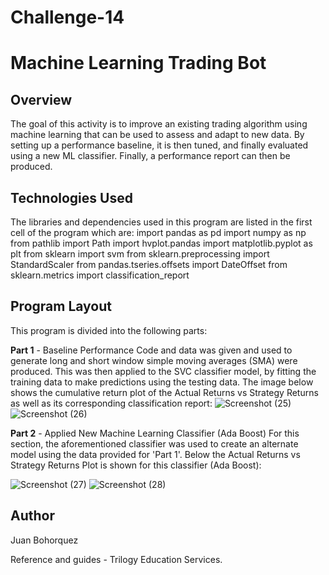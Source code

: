# Challenge-14
# Machine Learning Trading Bot

## Overview
The goal of this activity is to improve an existing trading algorithm using machine learning that can be used to assess and adapt to new data. By setting up a performance baseline, it is then tuned, and finally evaluated using a new ML classifier. Finally, a performance report can then be produced.


## Technologies Used
The libraries and dependencies used in this program are listed in the first cell of the program which are: 
import pandas as pd
import numpy as np
from pathlib import Path
import hvplot.pandas
import matplotlib.pyplot as plt
from sklearn import svm
from sklearn.preprocessing import StandardScaler
from pandas.tseries.offsets import DateOffset
from sklearn.metrics import classification_report

## Program Layout
This program is divided into the following parts:

**Part 1** - Baseline Performance
            Code and data was given and used to generate long and short window simple moving averages (SMA) were produced. This was then applied to the SVC classifier
            model, by fitting the training data to make predictions using the testing data.
            The image below shows the cumulative return plot of the Actual Returns vs Strategy Returns as well as its corresponding classification report:
![Screenshot (25)](https://user-images.githubusercontent.com/101238359/184468239-78465dfe-2fc2-43bb-b826-7dce78f46b78.png)
![Screenshot (26)](https://user-images.githubusercontent.com/101238359/184468240-48b75532-4373-41b3-aefa-5b18513c22a3.png)      
        
            
**Part 2** - Applied New Machine Learning Classifier (Ada Boost)
            For this section, the aforementioned classifier was used to create an alternate model using the data provided for 'Part 1'. 
            Below the Actual Returns vs Strategy Returns Plot is shown for this classifier (Ada Boost):

![Screenshot (27)](https://user-images.githubusercontent.com/101238359/184468242-10e1cb83-351e-4bd5-bb92-170d6758a75d.png)
![Screenshot (28)](https://user-images.githubusercontent.com/101238359/184468244-85f7980c-0536-4550-9494-2148554720a0.png)



## Author
Juan Bohorquez

Reference and guides - Trilogy Education Services.
